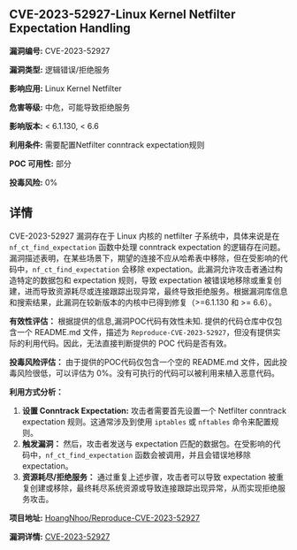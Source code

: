 ## CVE-2023-52927-Linux Kernel Netfilter Expectation Handling

**漏洞编号:** CVE-2023-52927

**漏洞类型:** 逻辑错误/拒绝服务

**影响应用:** Linux Kernel Netfilter

**危害等级:** 中危，可能导致拒绝服务

**影响版本:** < 6.1.130, < 6.6

**利用条件:** 需要配置Netfilter conntrack expectation规则

**POC 可用性:** 部分

**投毒风险:** 0%

## 详情

CVE-2023-52927 漏洞存在于 Linux 内核的 netfilter 子系统中，具体来说是在 `nf_ct_find_expectation` 函数中处理 conntrack expectation 的逻辑存在问题。漏洞描述表明，在某些场景下，期望的连接不应从哈希表中移除，但在受影响的代码中，`nf_ct_find_expectation` 会移除 expectation。此漏洞允许攻击者通过构造特定的数据包和 expectation 规则，导致 expectation 被错误地移除或重复创建，进而导致资源耗尽或连接跟踪出现异常，最终导致拒绝服务。根据漏洞库信息和搜索结果，此漏洞在较新版本的内核中已得到修复（>=6.1.130 和 >= 6.6）。

**有效性评估：**
根据提供的信息,漏洞POC代码有效性未知. 提供的代码仓库中仅包含一个 README.md 文件，描述为 `Reproduce-CVE-2023-52927`，但没有提供实际的利用代码。因此，无法直接判断提供的 POC 代码是否有效。

**投毒风险评估：**
由于提供的POC代码仅包含一个空的 README.md 文件，因此投毒风险很低，可以评估为 0%。没有可执行的代码可以被利用来植入恶意代码。

**利用方式分析：**
1.  **设置 Conntrack Expectation:** 攻击者需要首先设置一个 Netfilter conntrack expectation 规则。这通常涉及到使用 `iptables` 或 `nftables` 命令来配置规则。
2.  **触发漏洞：** 然后，攻击者发送与 expectation 匹配的数据包。在受影响的代码中，`nf_ct_find_expectation` 函数会被调用，并且会错误地移除 expectation。
3.  **资源耗尽/拒绝服务：** 通过重复上述步骤，攻击者可以导致 expectation 被重复创建或移除，最终耗尽系统资源或导致连接跟踪出现异常，从而实现拒绝服务攻击。

**项目地址:** [HoangNhoo/Reproduce-CVE-2023-52927](https://github.com/HoangNhoo/Reproduce-CVE-2023-52927)

**漏洞详情:** [CVE-2023-52927](https://nvd.nist.gov/vuln/detail/CVE-2023-52927)